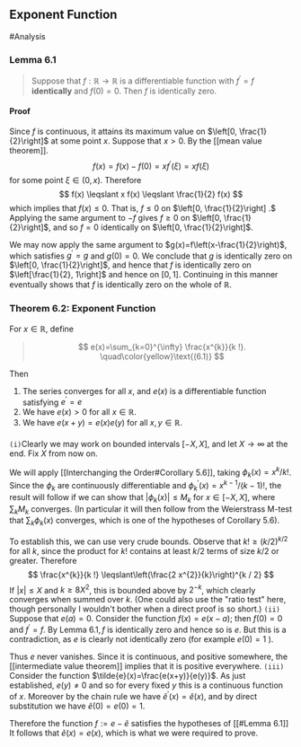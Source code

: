## Exponent Function
#Analysis 

### Lemma 6.1
>Suppose that $f: \mathbb{R} \rightarrow \mathbb{R}$ is a differentiable function with $f^{\prime}=f$ **identically** and $f(0)=0 .$ Then $f$ is identically zero.

#### Proof
Since $f$ is continuous, it attains its maximum value on $\left[0, \frac{1}{2}\right]$ at some point
$x$. Suppose that $x>0$. By the [[mean value theorem]].
$$
f(x)=f(x)-f(0)=x f^{\prime}(\xi)=x f(\xi)
$$
for some point $\xi \in(0, x)$. Therefore
$$
f(x) \leqslant x f(x) \leqslant \frac{1}{2} f(x)
$$
which implies that $f(x) \leqslant 0 .$ That is, $f \leqslant 0$ on $\left[0, \frac{1}{2}\right] .$ Applying the same argument to $-f$ gives $f \geqslant 0$ on $\left[0, \frac{1}{2}\right]$, and so $f=0$ identically on $\left[0, \frac{1}{2}\right]$.

We may now apply the same argument to $g(x)=f\left(x-\frac{1}{2}\right)$, which satisfies $g^{\prime}=g$ and $g(0)=0$. We conclude that $g$ is identically zero on $\left[0, \frac{1}{2}\right]$, and hence that $f$ is identically zero on $\left[\frac{1}{2}, 1\right]$ and hence on $[0,1]$. Continuing in this manner eventually shows that $f$ is identically zero on the whole of $\mathbb{R}$.

### Theorem 6.2: Exponent Function
For $x \in \mathbb{R}$, define
>$$
e(x)=\sum_{k=0}^{\infty} \frac{x^{k}}{k !}.
\quad\color{yellow}\text{(6.1)}
>$$

Then
1) The series converges for all $x$, and $e(x)$ is a differentiable function satisfying $e^{\prime}=e$
2) We have $e(x)>0$ for all $x \in \mathbb{R}$.
3) We have $e(x+y)=e(x) e(y)$ for all $x, y \in \mathbb{R}$.

#### 
`(i)`Clearly we may work on bounded intervals $[-X, X]$, and let $X \rightarrow \infty$ at the end. Fix $X$ from now on.

We will apply [[Interchanging the Order#Corollary 5.6]], taking $\phi_{k}(x)=x^{k} / k !$. Since the $\phi_{k}$ are continuously differentiable and $\phi_{k}^{\prime}(x)=x^{k-1} /(k-1) !$, the result will follow if we can show that $\left|\phi_{k}(x)\right| \leqslant M_{k}$ for $x \in[-X, X]$, where $\sum_{k} M_{k}$ converges. (In particular it will then follow from the Weierstrass M-test that $\sum_{k} \phi_{k}(x)$ converges, which is one of the hypotheses of Corollary 5.6).

To establish this, we can use very crude bounds. Observe that $k ! \geqslant(k / 2)^{k / 2}$ for all $k$, since the product for $k !$ contains at least $k / 2$ terms of size $k / 2$ or greater. Therefore
$$
\frac{x^{k}}{k !} \leqslant\left(\frac{2 x^{2}}{k}\right)^{k / 2}
$$
If $|x| \leqslant X$ and $k \geqslant 8 X^{2}$, this is bounded above by $2^{-k}$, which clearly converges when summed over $k$. (One could also use the "ratio test" here, though personally I wouldn't bother when a direct proof is so short.)
`(ii)` Suppose that $e(a)=0$. Consider the function $f(x)=e(x-a) ;$ then $f(0)=0$ and $f^{\prime}=f$. By Lemma $6.1, f$ is identically zero and hence so is $e$. But this is a contradiction, as $e$ is clearly not identically zero (for example $e(0)=1$ ).

Thus $e$ never vanishes. Since it is continuous, and positive somewhere, the [[intermediate value theorem]] implies that it is positive everywhere.
`(iii)` Consider the function $\tilde{e}(x)=\frac{e(x+y)}{e(y)}$. As just established, $e(y) \neq 0$ and so for every fixed $y$ this is a continuous function of $x$. Moreover by the chain rule we have $\tilde{e}^{\prime}(x)=\tilde{e}(x)$, and by direct substitution we have $\tilde{e}(0)=e(0)=1$.

Therefore the function $f:=e-\tilde{e}$ satisfies the hypotheses of [[#Lemma 6.1]] It follows that $\tilde{e}(x)=e(x)$, which is what we were required to prove.